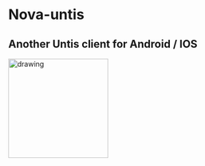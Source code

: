 # Nova-untis

## Another Untis client for Android / IOS

<img src="icon.png" alt="drawing" width="200"/>
